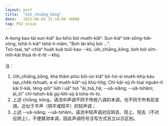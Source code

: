 ```yaml
---
layout: post
title:  "U̍ih_chia̋ng_kőng"
date:   2022-06-04 15:10:00 +0800
tag: PUJ_essay
---
```


<section class="PUJ">

A-kong kau-tài sun-kiáⁿ ău-tshù bói mue̍h-kiăⁿ. Sun-kiáⁿ tok-sōng-tok-sōng, tshâ-li-kiâⁿ tshâ-li-niām, "Boh lái-khṳ̀ bói ...".<br>
Tsò-tsai, taⁿ-chiàⁿ hua̍h kuè tsúi-kau --kò, u̍ih_chia̋ng_kőng, boh bói sím-mih-kâi thuà m̆-it-tit --khṳ̀.<br>
<br>
注：<br>
1. U̍ih_chia̋ng_kőng, kha thām phiù bŏi-ún kiâⁿ bô-hó-sì mue̍h-khṳ̀-kàu tap_che̍k-tshuah, a-sĭ mue̍h-kiăⁿ-sṳ̄ khṳ̀-hn̆g; Chí-kâi-sṳ̂ m̆-tsai nguân-tí kài tī-kâi, téng-pôiⁿ lia̍h i uāⁿ tsò "ăi_tsă_hă; --uȁ-siȁng; --uȁ-tshȁm; âi_ŏi" chí-tshoh-kâi gṳ́-khì-sṳ̂ â tsha-m̆-to.<br>
2. 上述 chia̋ng; kőng，语流中声调不同于传统八调的本调，也不同于所有前变调，近似于平声（阴平或阳平）的轻声调；<br>
3. 上述 --uȁ-siȁng; --uȁ-tshȁm，语流中轻声调对应阴去、阳上、阳去（不对应阴上），不便猜测本调，因此声调符号注写方式另立以示区别。<br>
</section>
